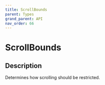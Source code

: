 ```yaml
---
title: ScrollBounds
parent: Types
grand_parent: API
nav_order: 66
---
```


# ScrollBounds

## Description

Determines how scrolling should be restricted.
